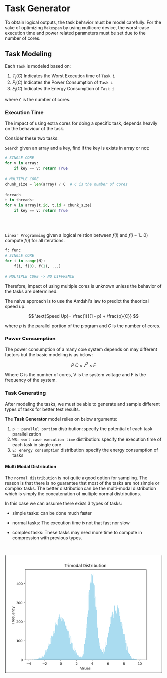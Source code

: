# Task Generator

To obtain logical outputs, the task behavior must be model carefully.
For the sake of optimizing `Makespan` by using multicore device, the worst-case execution time and power related
parameters must be set due to the number of cores.

## Task Modeling

Each `Task` is modeled based on:

1. $T_i(C)$ Indicates the Worst Execution time of `Task i`
2. $P_i(C)$ Indicates the Power Consumption of `Task i`
3. $E_i(C)$ Indicates the Energy Consumption of `Task i`

where `C` is the number of cores.

### Execution Time

The impact of using extra cores for doing a specific task, depends heavily on the behaviour of the task.

Consider these two tasks:

`Search` given an array and a key, find if the key is exists in array or not:

```python
# SINGLE CORE
for v in array:
    if key == v: return True

# MULTIPLE CORE
chunk_size = len(array) / C  # C is the number of cores

foreach
t in threads:
for v in array(t.id, t.id + chunk_size)
    if key == v: return True
```

<br></br>

`Linear Programming` given a logical relation between $f(i)$ and $f(i - 1 ... 0)$ compute $f(i)$ for all iterations.

```python
f: func
# SINGLE CORE
for i in range(N):
    f(i, f(0), f(1), ...)

# MULTIPLE CORE -> NO DIFFRENCE
```

Therefore, impact of using multiple cores is unknown unless the behavior of the tasks are determined.

The naive approach is to use the Amdahl's law to predict the theorical speed up.

$$
\text{Speed Up}= \frac{1}{(1 - p) + \frac{p}{C}}
$$

where $p$ is the parallel portion of the program and $C$ is the number of cores.

### Power Consumption

The power consumption of a many core system depends on may different factors but the basic modeling is as below:

$$ P ~ C \times V^2 \times F $$

Where C is the number of cores, V is the system voltage and F is the frequency of the system.

### Task Generating

After modeling the tasks, we must be able to generate and sample different types of tasks for better test results.

The **Task Generator** model relies on below arguments:

1) `p : parallel portion` distribution: specify the potential of each task parallelization
2) `WS: wort case execution time` distribution: specify the execution time of each task in single core
3) `E: energy consumption` distribution: specify the energy consumption of tasks

#### Multi Modal Distribution

The `normal distribution` is not quite a good option for sampling. The reason is that there is no guarantee
that most of the tasks are not simple or complex tasks. The better distribution can be the
multi-modal distribution which is simply the concatenation of multiple normal distributions.

In this case we can assume there exists 3 types of tasks:

- simple tasks: can be done much faster

- normal tasks: The execution time is not that fast nor slow

- complex tasks: These tasks may need more time to compute in compression with previous types.

<br></br>
<img src="./../../resource/data-gen/Trimodal.png" alt="Alt text" title="Trimodal Distribution">
